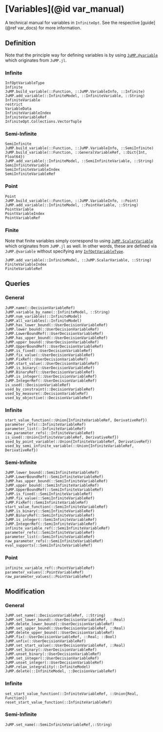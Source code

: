 # [Variables](@id var_manual)
A technical manual for variables in `InfiniteOpt`. See the respective 
[guide](@ref var_docs) for more information.


## Definition
Note that the principle way for defining variables is by using 
[`JuMP.@variable`](https://jump.dev/JuMP.jl/v1/api/JuMP/#JuMP.@variable) 
which originates from `JuMP.jl`.

### Infinite
```@docs
InfOptVariableType
Infinite
JuMP.build_variable(::Function, ::JuMP.VariableInfo, ::Infinite)
JuMP.add_variable(::InfiniteModel, ::InfiniteVariable, ::String)
InfiniteVariable
restrict
VariableData
InfiniteVariableIndex
InfiniteVariableRef
InfiniteOpt.Collections.VectorTuple
```

### Semi-Infinite
```@docs
SemiInfinite
JuMP.build_variable(::Function, ::JuMP.VariableInfo, ::SemiInfinite)
JuMP.build_variable(::Function, ::GeneralVariableRef, ::Dict{Int, Float64})
JuMP.add_variable(::InfiniteModel, ::SemiInfiniteVariable, ::String)
SemiInfiniteVariable
SemiInfiniteVariableIndex
SemiInfiniteVariableRef
```

### Point
```@docs
Point
JuMP.build_variable(::Function, ::JuMP.VariableInfo, ::Point)
JuMP.add_variable(::InfiniteModel, ::PointVariable, ::String)
PointVariable
PointVariableIndex
PointVariableRef
```

### Finite 
Note that finite variables simply correspond to using 
[`JuMP.ScalarVariable`](https://jump.dev/JuMP.jl/v1/api/JuMP/#JuMP.ScalarVariable) 
which originates from `JuMP.jl` as well. In other words, these are defined via 
`JuMP.@variable` without specifying any [`InfOptVariableType`](@ref).
```@docs
JuMP.add_variable(::InfiniteModel, ::JuMP.ScalarVariable, ::String)
FiniteVariableIndex
FiniteVariableRef
```

## Queries
### General
```@docs
JuMP.name(::DecisionVariableRef)
JuMP.variable_by_name(::InfiniteModel, ::String)
JuMP.num_variables(::InfiniteModel)
JuMP.all_variables(::InfiniteModel)
JuMP.has_lower_bound(::UserDecisionVariableRef)
JuMP.lower_bound(::UserDecisionVariableRef)
JuMP.LowerBoundRef(::UserDecisionVariableRef)
JuMP.has_upper_bound(::UserDecisionVariableRef)
JuMP.upper_bound(::UserDecisionVariableRef)
JuMP.UpperBoundRef(::UserDecisionVariableRef)
JuMP.is_fixed(::UserDecisionVariableRef)
JuMP.fix_value(::UserDecisionVariableRef)
JuMP.FixRef(::UserDecisionVariableRef)
JuMP.start_value(::UserDecisionVariableRef)
JuMP.is_binary(::UserDecisionVariableRef)
JuMP.BinaryRef(::UserDecisionVariableRef)
JuMP.is_integer(::UserDecisionVariableRef)
JuMP.IntegerRef(::UserDecisionVariableRef)
is_used(::DecisionVariableRef)
used_by_constraint(::DecisionVariableRef)
used_by_measure(::DecisionVariableRef)
used_by_objective(::DecisionVariableRef)
```

### Infinite
```@docs
start_value_function(::Union{InfiniteVariableRef, DerivativeRef})
parameter_refs(::InfiniteVariableRef)
parameter_list(::InfiniteVariableRef)
raw_parameter_refs(::InfiniteVariableRef)
is_used(::Union{InfiniteVariableRef, DerivativeRef})
used_by_point_variable(::Union{InfiniteVariableRef, DerivativeRef})
used_by_semi_infinite_variable(::Union{InfiniteVariableRef, DerivativeRef})
```

### Semi-Infinite
```@docs
JuMP.lower_bound(::SemiInfiniteVariableRef)
JuMP.LowerBoundRef(::SemiInfiniteVariableRef)
JuMP.has_upper_bound(::SemiInfiniteVariableRef)
JuMP.upper_bound(::SemiInfiniteVariableRef)
JuMP.UpperBoundRef(::SemiInfiniteVariableRef)
JuMP.is_fixed(::SemiInfiniteVariableRef)
JuMP.fix_value(::SemiInfiniteVariableRef)
JuMP.FixRef(::SemiInfiniteVariableRef)
start_value_function(::SemiInfiniteVariableRef)
JuMP.is_binary(::SemiInfiniteVariableRef)
JuMP.BinaryRef(::SemiInfiniteVariableRef)
JuMP.is_integer(::SemiInfiniteVariableRef)
JuMP.IntegerRef(::SemiInfiniteVariableRef)
infinite_variable_ref(::SemiInfiniteVariableRef)
parameter_refs(::SemiInfiniteVariableRef)
parameter_list(::SemiInfiniteVariableRef)
raw_parameter_refs(::SemiInfiniteVariableRef)
eval_supports(::SemiInfiniteVariableRef)
```

### Point
```@docs
infinite_variable_ref(::PointVariableRef)
parameter_values(::PointVariableRef)
raw_parameter_values(::PointVariableRef)
```

## Modification
### General
```@docs
JuMP.set_name(::DecisionVariableRef, ::String)
JuMP.set_lower_bound(::UserDecisionVariableRef, ::Real)
JuMP.delete_lower_bound(::UserDecisionVariableRef)
JuMP.set_upper_bound(::UserDecisionVariableRef, ::Real)
JuMP.delete_upper_bound(::UserDecisionVariableRef)
JuMP.fix(::UserDecisionVariableRef, ::Real; ::Bool)
JuMP.unfix(::UserDecisionVariableRef)
JuMP.set_start_value(::UserDecisionVariableRef, ::Real)
JuMP.set_binary(::UserDecisionVariableRef)
JuMP.unset_binary(::UserDecisionVariableRef)
JuMP.set_integer(::UserDecisionVariableRef)
JuMP.unset_integer(::UserDecisionVariableRef)
JuMP.relax_integrality(::InfiniteModel)
JuMP.delete(::InfiniteModel, ::DecisionVariableRef)
```

### Infinite
```@docs
set_start_value_function(::InfiniteVariableRef, ::Union{Real, Function})
reset_start_value_function(::InfiniteVariableRef)
```

### Semi-Infinite
```@docs
JuMP.set_name(::SemiInfiniteVariableRef,::String)
```
